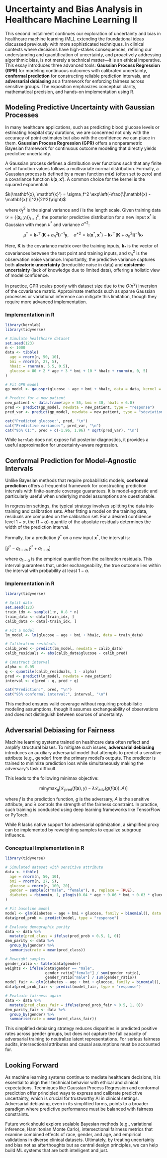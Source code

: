 # Uncertainty and Bias Analysis in Healthcare Machine Learning II

This second installment continues our exploration of uncertainty and bias in healthcare machine learning (ML), extending the foundational ideas discussed previously with more sophisticated techniques. In clinical contexts where decisions have high-stakes consequences, refining our understanding and quantification of uncertainty, and proactively addressing algorithmic bias, is not merely a technical matter—it is an ethical imperative. This essay introduces three advanced tools: **Gaussian Process Regression (GPR)** for modeling continuous outcomes with calibrated uncertainty, **conformal prediction** for constructing reliable prediction intervals, and **adversarial debiasing** as a framework for enforcing fairness across sensitive groups. The exposition emphasizes conceptual clarity, mathematical precision, and hands-on implementation using R.

## Modeling Predictive Uncertainty with Gaussian Processes

In many healthcare applications, such as predicting blood glucose levels or estimating hospital stay durations, we are concerned not only with the accuracy of point estimates but also with the confidence we can place in them. **Gaussian Process Regression (GPR)** offers a nonparametric Bayesian framework for continuous outcome modeling that directly yields predictive uncertainty.

A Gaussian process defines a distribution over functions such that any finite set of function values follows a multivariate normal distribution. Formally, a Gaussian process is defined by a mean function $m(\mathbf{x})$ (often set to zero) and a covariance function $k(\mathbf{x}, \mathbf{x}')$. A common choice for the kernel is the squared exponential:

$k(\mathbf{x}, \mathbf{x}') = \sigma_f^2 \exp\left(-\frac{\|\mathbf{x} - \mathbf{x}'\|^2}{2l^2}\right)$

where $\sigma_f^2$ is the signal variance and $l$ is the length scale. Given training data $\mathcal{D} = \{(\mathbf{x}_i, y_i)\}_{i=1}^n$, the posterior predictive distribution for a new input $\mathbf{x}^*$ is Gaussian with mean $\mu^*$ and variance $\sigma^{*2}$:

$$
\mu^* = \mathbf{k}_*^\top (\mathbf{K} + \sigma_n^2 \mathbf{I})^{-1} \mathbf{y}, \quad
\sigma^{*2} = k(\mathbf{x}^*, \mathbf{x}^*) - \mathbf{k}_*^\top (\mathbf{K} + \sigma_n^2 \mathbf{I})^{-1} \mathbf{k}_*
$$

Here, $\mathbf{K}$ is the covariance matrix over the training inputs, $\mathbf{k}_*$ is the vector of covariances between the test point and training inputs, and $\sigma_n^2$ is the observation noise variance. Importantly, the predictive variance captures both **aleatoric uncertainty** (irreducible noise in data) and **epistemic uncertainty** (lack of knowledge due to limited data), offering a holistic view of model confidence.

In practice, GPR scales poorly with dataset size due to the $O(n^3)$ inversion of the covariance matrix. Approximate methods such as sparse Gaussian processes or variational inference can mitigate this limitation, though they require more advanced implementation.

### Implementation in R

```r
library(kernlab)
library(tidyverse)

# Simulate healthcare dataset
set.seed(123)
n <- 1000
data <- tibble(
  age = rnorm(n, 50, 10),
  bmi = rnorm(n, 27, 5),
  hba1c = rnorm(n, 5.5, 0.5),
  glucose = 80 + 2 * age + 3 * bmi + 10 * hba1c + rnorm(n, 0, 5)
)

# Fit GPR model
gp_model <- gausspr(glucose ~ age + bmi + hba1c, data = data, kernel = "rbfdot", var = 0.1)

# Predict for a new patient
new_patient <- data.frame(age = 55, bmi = 30, hba1c = 6.0)
pred <- predict(gp_model, newdata = new_patient, type = "response")
pred_var <- predict(gp_model, newdata = new_patient, type = "sdeviation")^2

cat("Predicted glucose:", pred, "\n")
cat("Predictive variance:", pred_var, "\n")
cat("95% CI:", pred + c(-1.96, 1.96) * sqrt(pred_var), "\n")
```

While `kernlab` does not expose full posterior diagnostics, it provides a useful approximation for uncertainty-aware regression.

## Conformal Prediction for Model-Agnostic Intervals

Unlike Bayesian methods that require probabilistic models, **conformal prediction** offers a frequentist framework for constructing prediction intervals with finite-sample coverage guarantees. It is model-agnostic and particularly useful when underlying model assumptions are questionable.

In regression settings, the typical strategy involves splitting the data into training and calibration sets. After fitting a model on the training data, residuals are computed on the calibration set. For a desired confidence level $1 - \alpha$, the $(1 - \alpha)$-quantile of the absolute residuals determines the width of the prediction interval.

Formally, for a prediction $\hat{y}^*$ on a new input $\mathbf{x}^*$, the interval is:

$[\hat{y}^* - q_{1-\alpha}, \hat{y}^* + q_{1-\alpha}]$

where $q_{1-\alpha}$ is the empirical quantile from the calibration residuals. This interval guarantees that, under exchangeability, the true outcome lies within the interval with probability at least $1 - \alpha$.

### Implementation in R

```r
library(tidyverse)

# Split data
set.seed(123)
train_idx <- sample(1:n, 0.8 * n)
train_data <- data[train_idx, ]
calib_data <- data[-train_idx, ]

# Fit a model
lm_model <- lm(glucose ~ age + bmi + hba1c, data = train_data)

# Calibration residuals
calib_pred <- predict(lm_model, newdata = calib_data)
calib_residuals <- abs(calib_data$glucose - calib_pred)

# Construct interval
alpha <- 0.05
q <- quantile(calib_residuals, 1 - alpha)
pred <- predict(lm_model, newdata = new_patient)
interval <- c(pred - q, pred + q)

cat("Prediction:", pred, "\n")
cat("95% conformal interval:", interval, "\n")
```

This method ensures valid coverage without requiring probabilistic modeling assumptions, though it assumes exchangeability of observations and does not distinguish between sources of uncertainty.

## Adversarial Debiasing for Fairness

Machine learning systems trained on healthcare data often reflect and amplify structural biases. To mitigate such issues, **adversarial debiasing** introduces an auxiliary adversarial model that attempts to predict a sensitive attribute (e.g., gender) from the primary model’s outputs. The predictor is trained to minimize prediction loss while simultaneously making the adversary’s task difficult.

This leads to the following minimax objective:

$$
\min_f \max_g \left[ \mathcal{L}_{\text{pred}}(f(\mathbf{x}), y) - \lambda \mathcal{L}_{\text{adv}}(g(f(\mathbf{x})), A) \right]
$$

where $f$ is the prediction function, $g$ is the adversary, $A$ is the sensitive attribute, and $\lambda$ controls the strength of the fairness constraint. In practice, such training is conducted using deep learning frameworks like TensorFlow or PyTorch.

While R lacks native support for adversarial optimization, a simplified proxy can be implemented by reweighting samples to equalize subgroup influence.

### Conceptual Implementation in R

```r
library(tidyverse)

# Simulated dataset with sensitive attribute
data <- tibble(
  age = rnorm(n, 50, 10),
  bmi = rnorm(n, 27, 5),
  glucose = rnorm(n, 100, 20),
  gender = sample(c("male", "female"), n, replace = TRUE),
  diabetes = rbinom(n, 1, plogis(0.04 * age + 0.06 * bmi + 0.03 * glucose - 8))
)

# Fit baseline model
model <- glm(diabetes ~ age + bmi + glucose, family = binomial(), data = data)
data$pred_prob <- predict(model, type = "response")

# Evaluate demographic parity
data <- data %>%
  mutate(pred_class = ifelse(pred_prob > 0.5, 1, 0))
dem_parity <- data %>%
  group_by(gender) %>%
  summarise(rate = mean(pred_class))

# Reweight samples
gender_ratio <- table(data$gender)
weights <- ifelse(data$gender == "male",
                  gender_ratio["female"] / sum(gender_ratio),
                  gender_ratio["male"] / sum(gender_ratio))
model_fair <- glm(diabetes ~ age + bmi + glucose, family = binomial(), data = data, weights = weights)
data$pred_prob_fair <- predict(model_fair, type = "response")

# Evaluate fairness again
data <- data %>%
  mutate(pred_class_fair = ifelse(pred_prob_fair > 0.5, 1, 0))
dem_parity_fair <- data %>%
  group_by(gender) %>%
  summarise(rate = mean(pred_class_fair))
```

This simplified debiasing strategy reduces disparities in predicted positive rates across gender groups, but does not capture the full capacity of adversarial training to neutralize latent representations. For serious fairness audits, intersectional attributes and causal assumptions must be accounted for.

## Looking Forward

As machine learning systems continue to mediate healthcare decisions, it is essential to align their technical behavior with ethical and clinical expectations. Techniques like Gaussian Process Regression and conformal prediction offer principled ways to express and calibrate predictive uncertainty, which is crucial for trustworthy AI in clinical settings. Adversarial debiasing, even in its simplified forms, points to a broader paradigm where predictive performance must be balanced with fairness constraints.

Future work should explore scalable Bayesian methods (e.g., variational inference, Hamiltonian Monte Carlo), intersectional fairness metrics that examine combined effects of race, gender, and age, and empirical validations in diverse clinical datasets. Ultimately, by treating uncertainty and bias not as afterthoughts but as central design principles, we can help build ML systems that are both intelligent and just.
